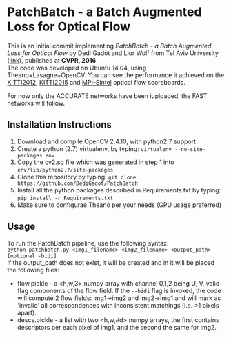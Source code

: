 PatchBatch - a Batch Augmented Loss for Optical Flow
====================================================
This is an initial commit implementing *PatchBatch - a Batch Augmented Loss for Optical Flow* by Dedi Gadot and Lior Wolf from Tel Aviv University ([link](http://www.cv-foundation.org/openaccess/content_cvpr_2016/html/Gadot_PatchBatch_A_Batch_CVPR_2016_paper.html)), published at **CVPR, 2016**.  
The code was developed on Ubuntu 14.04, using Theano+Lasagne+OpenCV. You can see the performance it achieved on the [KITTI2012](http://www.cvlibs.net/datasets/kitti/eval_stereo_flow.php?benchmark=flow), [KITTI2015](http://www.cvlibs.net/datasets/kitti/eval_scene_flow.php?benchmark=flow) and [MPI-Sintel](http://sintel.is.tue.mpg.de/) optical flow scoreboards.  

For now only the ACCURATE networks have been iuploaded, the FAST networks will follow.

Installation Instructions
-------------------------
1. Download and compile OpenCV 2.4.10, with python2.7 support
2. Create a python (2.7) virtualenv, by typing: `virtualenv --no-site-packages env`
3. Copy the cv2.so file which was generated in step 1 into `env/lib/python2.7/site-packages`
4. Clone this repository by typing: `git clone https://github.com/DediGadot/PatchBatch`
5. Install all the python packages described in Requirements.txt by typing: `pip install -r Requirements.txt`
6. Make sure to configurae Theano per your needs (GPU usage preferred)

Usage
-----
To run the PatchBatch pipeline, use the following syntax:  
`python patchbatch.py <img1_filename> <img2_filename> <output_path> [optional -bidi]`  
If the output_path does not exist, it will be created and in it will be placed the following files:
* flow.pickle - a <h,w,3> numpy array with channel 0,1,2 being U, V, valid flag components of the flow field.
If the `--bidi` flag is invoked, the code will compute 2 flow fields: img1->img2 and img2->img1 and will mark as 'invalid' all correspondences with inconsistent matchings (i.e. >1 pixels apart).
* descs.pickle - a list with two <h,w,#d> numpy arrays, the first contains descriptors per each pixel of img1, and the second the same for img2. 

